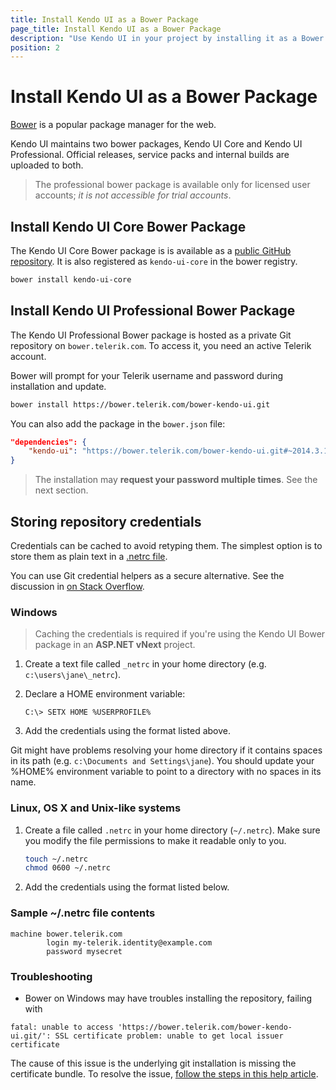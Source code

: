 ```yaml
---
title: Install Kendo UI as a Bower Package
page_title: Install Kendo UI as a Bower Package
description: "Use Kendo UI in your project by installing it as a Bower package"
position: 2
---
```


# Install Kendo UI as a Bower Package

[Bower](http://bower.io/) is a popular package manager for the web.

Kendo UI maintains two bower packages, Kendo UI Core and Kendo UI Professional.
Official releases, service packs and internal builds are uploaded to both.

> The professional bower package is available only for licensed user accounts; *it is not accessible for trial accounts*.

## Install Kendo UI Core Bower Package

The Kendo UI Core Bower package is is available as a [public GitHub repository](https://github.com/kendo-labs/bower-kendo-ui). It is also registered as `kendo-ui-core` in the bower registry.

```sh
bower install kendo-ui-core
```

## Install Kendo UI Professional Bower Package

The Kendo UI Professional Bower package is hosted as a private Git repository on `bower.telerik.com`. To access it, you need an active Telerik account.

Bower will prompt for your Telerik username and password during installation and update.

```sh
bower install https://bower.telerik.com/bower-kendo-ui.git
```

You can also add the package in the `bower.json` file:

```json
"dependencies": {
    "kendo-ui": "https://bower.telerik.com/bower-kendo-ui.git#~2014.3.1425"
}
```

> The installation may **request your password multiple times**. See the next section.


## Storing repository credentials

Credentials can be cached to avoid retyping them.
The simplest option is to store them as plain text in a [.netrc file](http://www.mavetju.org/unix/netrc.php).

You can use Git credential helpers as a secure alternative.
See the discussion in [on Stack Overflow](http://stackoverflow.com/questions/5343068/is-there-a-way-to-skip-password-typing-when-using-https-github).

### Windows

> Caching the credentials is required if you're using the Kendo UI Bower package in an **ASP.NET vNext** project.

1. Create a text file called `_netrc` in your home directory (e.g. `c:\users\jane\_netrc`).
1. Declare a HOME environment variable:

    ```
    C:\> SETX HOME %USERPROFILE%
    ```
1. Add the credentials using the format listed above.

Git might have problems resolving your home directory if it contains spaces in its path (e.g. `c:\Documents and Settings\jane`).
You should update your %HOME% environment variable to point to a directory with no spaces in its name.

### Linux, OS X and Unix-like systems

1. Create a file called `.netrc` in your home directory (`~/.netrc`). Make sure you modify the file permissions to make it readable only to you.

    ```sh
    touch ~/.netrc
    chmod 0600 ~/.netrc
    ```
1. Add the credentials using the format listed below.

### Sample ~/.netrc file contents

```
machine bower.telerik.com
        login my-telerik.identity@example.com
        password mysecret
```

### Troubleshooting

* Bower on Windows may have troubles installing the repository, failing with

```
fatal: unable to access 'https://bower.telerik.com/bower-kendo-ui.git/': SSL certificate problem: unable to get local issuer certificate
```

The cause of this issue is the underlying git installation is missing the certificate bundle.
To resolve the issue, [follow the steps in this help article](http://blogs.msdn.com/b/phkelley/archive/2014/01/20/adding-a-corporate-or-self-signed-certificate-authority-to-git-exe-s-store.aspx).

